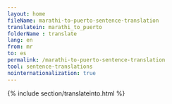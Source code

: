 ```yaml
---
layout: home
fileName: marathi-to-puerto-sentence-translation
translatein: marathi_to_puerto
folderName : translate
lang: en
from: mr
to: es
permalink: /marathi-to-puerto-sentence-translation
tool: sentence-translations
nointernationalization: true
---
```

{% include section/translateinto.html %}
